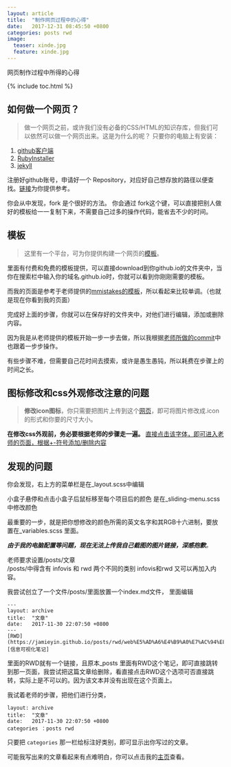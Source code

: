 ```yaml
---
layout: article
title:  "制作网页过程中的心得"
date:   2017-12-31 08:45:50 +0800
categories: posts rwd
image:
  teaser: xinde.jpg
  feature: xinde.jpg
---
```


网页制作过程中所得的心得

{% include toc.html %}

## 如何做一个网页？
>做一个网页之前，或许我们没有必备的CSS/HTML的知识存库，但我们可以依然可以做一个网页出来。这是为什么的呢？
只要你的电脑上有安装：
1. [github客户端](https://desktop.github.com/)
2. [RubyInstaller](https://rubyinstaller.org/downloads/)
3. [jekyll](http://wiki.jikexueyuan.com/project/jekyll/quickstart.html)  

注册好github账号，申请好一个 Repository，对应好自己想存放的路径以便查找。[链接](https://www.zhihu.com/question/20070065)为你提供参考。

你会从中发现，fork 是个很好的方法。
你会通过 fork这个键，可以直接把别人做好的模板给一一复制下来，不需要自己过多的操作代码，能省去不少的时间。

## 模板
>这里有一个平台，可为你提供构建一个网页的[模板](https://jekyllthemes.io/)。  

里面有付费和免费的模板提供，可以直接download到你github.io的文件夹中，当你在搜索栏中输入你的域名.github.io时，你就可以看到你刚刚需要的模板。  

而我的页面是参考于老师提供的[mmistakes的模板](https://mmistakes.github.io/skinny-bones-jekyll/getting-started/)，所以看起来比较单调。（也就是现在你看到我的页面）

完成好上面的步骤，你就可以在保存好的文件夹中，对他们进行编辑，添加或删除内容。

因为我是从老师提供的模板开始一步一步去做，所以我根据[老师所做的commit](https://github.com/hanteng/hanteng.github.io/commits/master)中也跟着一步步操作。

有些步骤不难，但需要自己花时间去摸索，或许是愚生愚钝，所以耗费在步骤上的时间之长。

## 图标修改和css外观修改注意的问题
> **修改icon图标**，你只需要把图片上传到这个[网页](https://www.ico.la/)，即可将图片修改成.icon的形式和你要的尺寸大小。


**在修改css外观前，务必要根据老师的步骤走一遍。**
[直接点击该字体，即可进入老师的页面，根据+-符号添加/删除内容](https://github.com/hanteng/hanteng.github.io/commit/817295493392211088eb4ceda97bf20765d970a4) 

## 发现的问题
你会发现，右上方的菜单栏是在_layout.scss中编辑

小盒子悬停和点击小盒子后鼠标移至每个项目后的颜色 是在_sliding-menu.scss中修改颜色

最重要的一步，就是把你想修改的颜色所需的英文名字和其RGB十六进制，要放置在_variables.scss 里面。

***由于我的电脑配置等问题，现在无法上传我自己截图的图片链接，深感抱歉**。*

老师要求设置/posts/文章          
 /posts/中得含有 infovis 和 rwd 两个不同的类别
 infovis和rwd 又可以再加入内容。
 
我尝试创立了一个文件/posts/里面放置一个index.md文件， 里面编辑
```
---
layout: archive
title:  "文章"
date:   2017-11-30 22:07:50 +0800
---
[RWD](https://jamieyin.github.io/posts/rwd/web%E5%AD%A6%E4%B9%A0%E7%AC%94%E8%AE%B0/)
[信息可视化笔记]
```
里面的RWD就有一个链接，且原本_posts 里面有RWD这个笔记，即可直接跳转到那一页面，我尝试把这篇文章给删除，看直接点击RWD这个选项可否直接跳转，实际上是不可以的。因为该文本并没有出现在这个页面上。

我试着老师的步骤，把他们进行分类，

```
layout: archive
title:  "文章"
date:   2017-11-30 22:07:50 +0800
categories ：posts rwd
```
只要把 ```categories```  那一栏给标注好类别，即可显示出你写过的文章。

可能我写出来的文章看起来有点难明白，你可以点击我的[主页](https://jamieyin.github.io)查看。